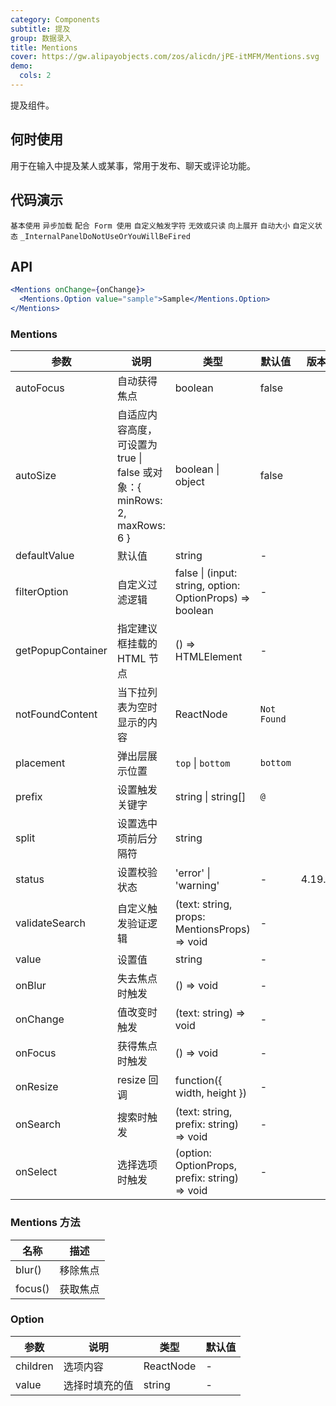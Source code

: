 ```yaml
---
category: Components
subtitle: 提及
group: 数据录入
title: Mentions
cover: https://gw.alipayobjects.com/zos/alicdn/jPE-itMFM/Mentions.svg
demo:
  cols: 2
---
```


提及组件。

## 何时使用

用于在输入中提及某人或某事，常用于发布、聊天或评论功能。

## 代码演示

<code src="./demo/basic.tsx">基本使用</code>
<code src="./demo/async.tsx">异步加载</code>
<code src="./demo/form.tsx">配合 Form 使用</code>
<code src="./demo/prefix.tsx">自定义触发字符</code>
<code src="./demo/readonly.tsx">无效或只读</code>
<code src="./demo/placement.tsx">向上展开</code>
<code src="./demo/autoSize.tsx">自动大小</code>
<code src="./demo/status.tsx">自定义状态</code>
<code src="./demo/render-panel.tsx" debug>\_InternalPanelDoNotUseOrYouWillBeFired</code>

## API

```jsx
<Mentions onChange={onChange}>
  <Mentions.Option value="sample">Sample</Mentions.Option>
</Mentions>
```

### Mentions

| 参数              | 说明                                                                      | 类型                                                     | 默认值      | 版本   |
| ----------------- | ------------------------------------------------------------------------- | -------------------------------------------------------- | ----------- | ------ |
| autoFocus         | 自动获得焦点                                                              | boolean                                                  | false       |        |
| autoSize          | 自适应内容高度，可设置为 true \| false 或对象：{ minRows: 2, maxRows: 6 } | boolean \| object                                        | false       |        |
| defaultValue      | 默认值                                                                    | string                                                   | -           |        |
| filterOption      | 自定义过滤逻辑                                                            | false \| (input: string, option: OptionProps) => boolean | -           |        |
| getPopupContainer | 指定建议框挂载的 HTML 节点                                                | () => HTMLElement                                        | -           |        |
| notFoundContent   | 当下拉列表为空时显示的内容                                                | ReactNode                                                | `Not Found` |        |
| placement         | 弹出层展示位置                                                            | `top` \| `bottom`                                        | `bottom`    |        |
| prefix            | 设置触发关键字                                                            | string \| string\[]                                      | `@`         |        |
| split             | 设置选中项前后分隔符                                                      | string                                                   | ` `         |        |
| status            | 设置校验状态                                                              | 'error' \| 'warning'                                     | -           | 4.19.0 |
| validateSearch    | 自定义触发验证逻辑                                                        | (text: string, props: MentionsProps) => void             | -           |        |
| value             | 设置值                                                                    | string                                                   | -           |        |
| onBlur            | 失去焦点时触发                                                            | () => void                                               | -           |        |
| onChange          | 值改变时触发                                                              | (text: string) => void                                   | -           |        |
| onFocus           | 获得焦点时触发                                                            | () => void                                               | -           |        |
| onResize          | resize 回调                                                               | function({ width, height })                              | -           |        |
| onSearch          | 搜索时触发                                                                | (text: string, prefix: string) => void                   | -           |        |
| onSelect          | 选择选项时触发                                                            | (option: OptionProps, prefix: string) => void            | -           |        |

### Mentions 方法

| 名称    | 描述     |
| ------- | -------- |
| blur()  | 移除焦点 |
| focus() | 获取焦点 |

### Option

| 参数     | 说明           | 类型      | 默认值 |
| -------- | -------------- | --------- | ------ |
| children | 选项内容       | ReactNode | -      |
| value    | 选择时填充的值 | string    | -      |
